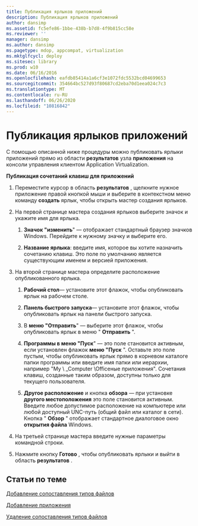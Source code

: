 ```yaml
---
title: Публикация ярлыков приложений
description: Публикация ярлыков приложений
author: dansimp
ms.assetid: fc5efe86-1bbe-438b-b7d8-4f9b815cc58e
ms.reviewer: ''
manager: dansimp
ms.author: dansimp
ms.pagetype: mdop, appcompat, virtualization
ms.mktglfcycl: deploy
ms.sitesec: library
ms.prod: w10
ms.date: 06/16/2016
ms.openlocfilehash: eafdb85414a1a6cf3e1072fdc5532bcd04699653
ms.sourcegitcommit: 354664bc527d93f80687cd2eba70d1eea024c7c3
ms.translationtype: MT
ms.contentlocale: ru-RU
ms.lasthandoff: 06/26/2020
ms.locfileid: "10816842"
---
```

# Публикация ярлыков приложений


С помощью описанной ниже процедуры можно публиковать ярлыки приложений прямо из области **результатов** узла **приложения** на консоли управления клиентом Application Virtualization.

**Публикация сочетаний клавиш для приложений**

1.  Переместите курсор в область **результатов** , щелкните нужное приложение правой кнопкой мыши и выберите в контекстном меню команду **создать** ярлык, чтобы открыть мастер создания ярлыков.

2.  На первой странице мастера создания ярлыков выберите значок и укажите имя для ярлыка.

    1.  **Значок "изменить**" — отображает стандартный браузер значков Windows. Перейдите к нужному значку и выберите его.

    2.  **Название ярлыка**: введите имя, которое вы хотите назначить сочетанию клавиш. Это поле по умолчанию является существующим именем и версией приложения.

3.  На второй странице мастера определите расположение опубликованного ярлыка.

    1.  **Рабочий стол**— установите этот флажок, чтобы опубликовать ярлык на рабочем столе.

    2.  **Панель быстрого запуска**— установите этот флажок, чтобы опубликовать ярлык на панели быстрого запуска.

    3.  В **меню "Отправить**" — выберите этот флажок, чтобы опубликовать ярлык в меню " **Отправить** ".

    4.  **Программы в меню "Пуск**" — это поле становится активным, если установлен флажок **меню "Пуск** ". Оставьте это поле пустым, чтобы опубликовать ярлык прямо в корневом каталоге папки программы или введите имя папки или иерархии, например "My \ _Computer \\Officeные приложения". Сочетания клавиш, созданные таким образом, доступны только для текущего пользователя.

    5.  **Другое расположение** и кнопка **обзора** — при установке **другого местоположения** это поле становится активным. Введите любое допустимое расположение на компьютере или любой доступный UNC-путь (общий файл или каталог в сети). Кнопка " **Обзор** " отображает стандартное диалоговое окно **открытия файла** Windows.

4.  На третьей странице мастера введите нужные параметры командной строки.

5.  Нажмите кнопку **Готово** , чтобы опубликовать ярлыки и выйти в область **результатов** .

## Статьи по теме


[Добавление сопоставления типов файлов](how-to-add-a-file-type-association.md)

[Добавление приложения](how-to-add-an-application.md)

[Удаление сопоставления типов файлов](how-to-delete-a-file-type-association.md)

 

 





